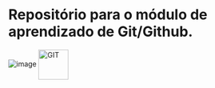 # Repositório para  o módulo de aprendizado de Git/Github.
![image](https://user-images.githubusercontent.com/94800658/163795986-1f352667-4ee3-48f7-bf5d-6d59e4414fa2.png)
<img align="center" alt="GIT" height="60" widht="60" src="https://cdn.jsdelivr.net/gh/devicons/devicon/icons/git/git-original.svg">

